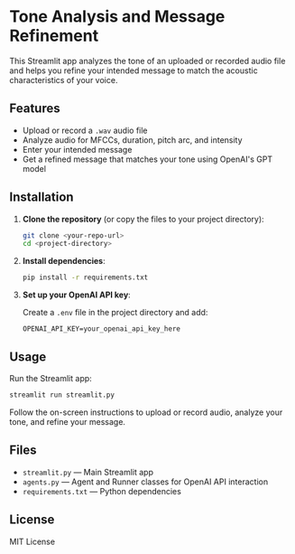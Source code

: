 # Tone Analysis and Message Refinement

This Streamlit app analyzes the tone of an uploaded or recorded audio file and helps you refine your intended message to match the acoustic characteristics of your voice.

## Features

- Upload or record a `.wav` audio file
- Analyze audio for MFCCs, duration, pitch arc, and intensity
- Enter your intended message
- Get a refined message that matches your tone using OpenAI's GPT model

## Installation

1. **Clone the repository** (or copy the files to your project directory):

   ```bash
   git clone <your-repo-url>
   cd <project-directory>
   ```

2. **Install dependencies**:

   ```bash
   pip install -r requirements.txt
   ```

3. **Set up your OpenAI API key**:

   Create a `.env` file in the project directory and add:

   ```
   OPENAI_API_KEY=your_openai_api_key_here
   ```

## Usage

Run the Streamlit app:

```bash
streamlit run streamlit.py
```

Follow the on-screen instructions to upload or record audio, analyze your tone, and refine your message.

## Files

- `streamlit.py` — Main Streamlit app
- `agents.py` — Agent and Runner classes for OpenAI API interaction
- `requirements.txt` — Python dependencies

## License

MIT License